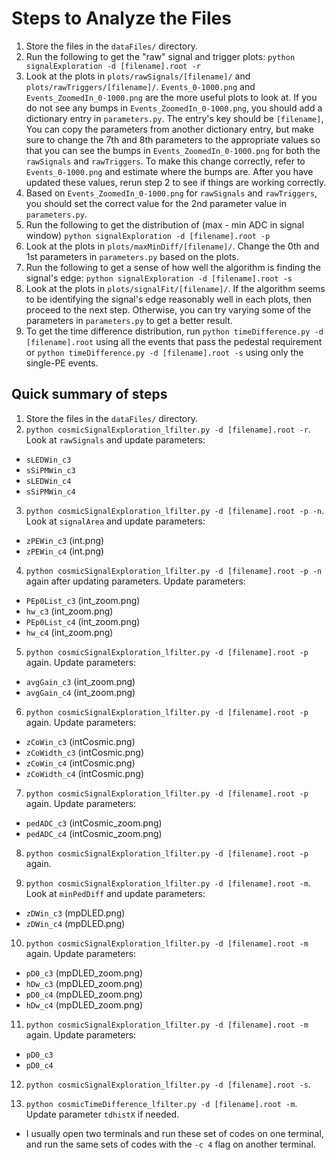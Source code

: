# Steps to Analyze the Files
1. Store the files in the `dataFiles/` directory.
2. Run the following to get the "raw" signal and trigger plots:
`python signalExploration -d [filename].root -r`
3. Look at the plots in `plots/rawSignals/[filename]/` and `plots/rawTriggers/[filename]/`. `Events_0-1000.png` and `Events_ZoomedIn_0-1000.png` are the more useful plots to look at. If you do not see any bumps in `Events_ZoomedIn_0-1000.png`, you should add a dictionary entry in `parameters.py`. The entry's key should be `[filename]`, You can copy the parameters from another dictionary entry, but make sure to change the 7th and 8th parameters to the appropriate values so that you can see the bumps in `Events_ZoomedIn_0-1000.png` for both the `rawSignals` and `rawTriggers`. To make this change correctly, refer to `Events_0-1000.png` and estimate where the bumps are. After you have updated these values, rerun step 2 to see if things are working correctly.
4. Based on `Events_ZoomedIn_0-1000.png` for `rawSignals` and `rawTriggers`, you should set the correct value for the 2nd parameter value in `parameters.py`.
5. Run the following to get the distribution of (max - min ADC in signal window)
`python signalExploration -d [filename].root -p`
6. Look at the plots in `plots/maxMinDiff/[filename]/`. Change the 0th and 1st parameters in `parameters.py` based on the plots.
7. Run the following to get a sense of how well the algorithm is finding the signal's edge:
`python signalExploration -d [filename].root -s`
8. Look at the plots in `plots/signalFit/[filename]/`. If the algorithm seems to be identifying the signal's edge reasonably well in each plots, then proceed to the next step. Otherwise, you can try varying some of the parameters in `parameters.py` to get a better result.
9. To get the time difference distribution, run
`python timeDifference.py -d [filename].root`
using all the events that pass the pedestal requirement or
`python timeDifference.py -d [filename].root -s`
using only the single-PE events.

## Quick summary of steps
1. Store the files in the `dataFiles/` directory.
2. `python cosmicSignalExploration_lfilter.py -d [filename].root -r`. Look at `rawSignals` and update parameters:
* `sLEDWin_c3`
* `sSiPMWin_c3`
* `sLEDWin_c4`
* `sSiPMWin_c4`

3. `python cosmicSignalExploration_lfilter.py -d [filename].root -p -n`. Look at `signalArea` and update parameters:
* `zPEWin_c3` (int.png)
* `zPEWin_c4` (int.png)


4. `python cosmicSignalExploration_lfilter.py -d [filename].root -p -n` again after updating parameters. Update parameters:
* `PEp0List_c3` (int_zoom.png)
* `hw_c3` (int_zoom.png)
* `PEp0List_c4` (int_zoom.png)
* `hw_c4` (int_zoom.png)

5. `python cosmicSignalExploration_lfilter.py -d [filename].root -p` again. Update parameters:
* `avgGain_c3` (int_zoom.png)
* `avgGain_c4` (int_zoom.png)

6. `python cosmicSignalExploration_lfilter.py -d [filename].root -p` again. Update parameters:
* `zCoWin_c3` (intCosmic.png)
* `zCoWidth_c3` (intCosmic.png)
* `zCoWin_c4` (intCosmic.png)
* `zCoWidth_c4` (intCosmic.png)

7. `python cosmicSignalExploration_lfilter.py -d [filename].root -p` again. Update parameters:
* `pedADC_c3` (intCosmic_zoom.png)
* `pedADC_c4` (intCosmic_zoom.png)

8. `python cosmicSignalExploration_lfilter.py -d [filename].root -p` again.

9. `python cosmicSignalExploration_lfilter.py -d [filename].root -m`. Look at `minPedDiff` and update parameters:
* `zDWin_c3` (mpDLED.png)
* `zDWin_c4` (mpDLED.png)

10. `python cosmicSignalExploration_lfilter.py -d [filename].root -m` again. Update parameters:
* `pD0_c3` (mpDLED_zoom.png)
* `hDw_c3` (mpDLED_zoom.png)
* `pD0_c4` (mpDLED_zoom.png)
* `hDw_c4` (mpDLED_zoom.png)

11. `python cosmicSignalExploration_lfilter.py -d [filename].root -m` again. Update parameters:
* `pD0_c3`
* `pD0_c4`

12. `python cosmicSignalExploration_lfilter.py -d [filename].root -s`.

13. `python cosmicTimeDifference_lfilter.py -d [filename].root -m`. Update parameter `tdhistX` if needed.

* I usually open two terminals and run these set of codes on one terminal, and run the same sets of codes with the `-c 4` flag on another terminal.
